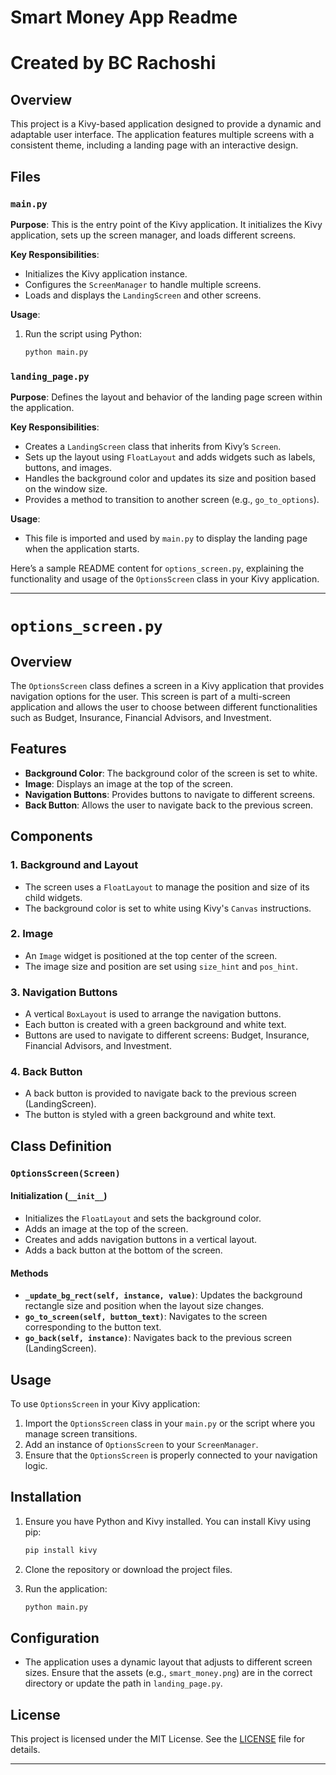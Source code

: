 
# Smart Money App Readme 
# Created by BC Rachoshi

## Overview

This project is a Kivy-based application designed to provide a dynamic and adaptable user interface. The application features multiple screens with a consistent theme, including a landing page with an interactive design.

## Files

### `main.py`

**Purpose**: This is the entry point of the Kivy application. It initializes the Kivy application, sets up the screen manager, and loads different screens.

**Key Responsibilities**:
- Initializes the Kivy application instance.
- Configures the `ScreenManager` to handle multiple screens.
- Loads and displays the `LandingScreen` and other screens.

**Usage**:
1. Run the script using Python:
   ```bash
   python main.py
   ```

### `landing_page.py`

**Purpose**: Defines the layout and behavior of the landing page screen within the application.

**Key Responsibilities**:
- Creates a `LandingScreen` class that inherits from Kivy’s `Screen`.
- Sets up the layout using `FloatLayout` and adds widgets such as labels, buttons, and images.
- Handles the background color and updates its size and position based on the window size.
- Provides a method to transition to another screen (e.g., `go_to_options`).

**Usage**:
- This file is imported and used by `main.py` to display the landing page when the application starts.

Here’s a sample README content for `options_screen.py`, explaining the functionality and usage of the `OptionsScreen` class in your Kivy application.

---

# `options_screen.py`

## Overview

The `OptionsScreen` class defines a screen in a Kivy application that provides navigation options for the user. This screen is part of a multi-screen application and allows the user to choose between different functionalities such as Budget, Insurance, Financial Advisors, and Investment.

## Features

- **Background Color**: The background color of the screen is set to white.
- **Image**: Displays an image at the top of the screen.
- **Navigation Buttons**: Provides buttons to navigate to different screens.
- **Back Button**: Allows the user to navigate back to the previous screen.

## Components

### 1. **Background and Layout**
- The screen uses a `FloatLayout` to manage the position and size of its child widgets.
- The background color is set to white using Kivy's `Canvas` instructions.

### 2. **Image**
- An `Image` widget is positioned at the top center of the screen.
- The image size and position are set using `size_hint` and `pos_hint`.

### 3. **Navigation Buttons**
- A vertical `BoxLayout` is used to arrange the navigation buttons.
- Each button is created with a green background and white text.
- Buttons are used to navigate to different screens: Budget, Insurance, Financial Advisors, and Investment.

### 4. **Back Button**
- A back button is provided to navigate back to the previous screen (LandingScreen).
- The button is styled with a green background and white text.

## Class Definition

### `OptionsScreen(Screen)`

#### Initialization (`__init__`)
- Initializes the `FloatLayout` and sets the background color.
- Adds an image at the top of the screen.
- Creates and adds navigation buttons in a vertical layout.
- Adds a back button at the bottom of the screen.

#### Methods

- **`_update_bg_rect(self, instance, value)`**: Updates the background rectangle size and position when the layout size changes.
- **`go_to_screen(self, button_text)`**: Navigates to the screen corresponding to the button text.
- **`go_back(self, instance)`**: Navigates back to the previous screen (LandingScreen).

## Usage

To use `OptionsScreen` in your Kivy application:

1. Import the `OptionsScreen` class in your `main.py` or the script where you manage screen transitions.
2. Add an instance of `OptionsScreen` to your `ScreenManager`.
3. Ensure that the `OptionsScreen` is properly connected to your navigation logic.

## Installation

1. Ensure you have Python and Kivy installed. You can install Kivy using pip:
   ```bash
   pip install kivy
   ```

2. Clone the repository or download the project files.

3. Run the application:
   ```bash
   python main.py
   ```

## Configuration

- The application uses a dynamic layout that adjusts to different screen sizes. Ensure that the assets (e.g., `smart_money.png`) are in the correct directory or update the path in `landing_page.py`.

## License

This project is licensed under the MIT License. See the [LICENSE](LICENSE) file for details.

---